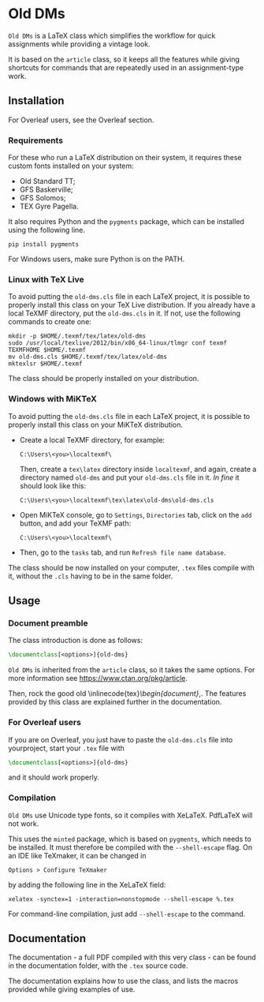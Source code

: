 # Old DMs

`Old DMs` is a LaTeX class which simplifies the workflow for quick assignments while providing a vintage look.

It is based on the `article` class, so it keeps all the features while giving shortcuts for commands that are repeatedly used in an assignment-type work.

## Installation

For Overleaf users, see the Overleaf section.

### Requirements

For these who run a LaTeX distribution on their system, it requires these custom fonts installed on your system:

- Old Standard TT;
- GFS Baskerville;
- GFS Solomos;
- TEX Gyre Pagella.

It also requires Python and the `pygments` package, which can be installed using the following line.

```
pip install pygments
```

For Windows users, make sure Python is on the PATH.

### Linux with TeX Live

To avoid putting the `old-dms.cls` file in each LaTeX project, it is possible to properly install this class on your TeX Live distribution. If you already have a local TeXMF directory, put the `old-dms.cls` in it. If not, use the following commands to create one:

```
mkdir -p $HOME/.texmf/tex/latex/old-dms
sudo /usr/local/texlive/2012/bin/x86_64-linux/tlmgr conf texmf TEXMFHOME $HOME/.texmf
mv old-dms.cls $HOME/.texmf/tex/latex/old-dms
mktexlsr $HOME/.texmf
```

The class should be properly installed on your distribution.

### Windows with MiKTeX

To avoid putting the `old-dms.cls` file in each LaTeX project, it is possible to properly install this class on your MiKTeX distribution. 

- Create a local TeXMF directory, for example:

  ```
  C:\Users\<you>\localtexmf\
  ```

  Then, create a `tex\latex` directory inside `localtexmf`, and again, create a directory named `old-dms` and put your `old-dms.cls` file in it. *In fine* it should look like this: 

  ```
  C:\Users\<you>\localtexmf\tex\latex\old-dms\old-dms.cls
  ```

- Open MiKTeX console, go to `Settings`, `Directories` tab, click on the `add` button, and add your TeXMF path:

  ```
  C:\Users\<you>\localtexmf\
  ```

- Then, go to the `tasks` tab, and run `Refresh file name database`.

The class should be now installed on your computer, `.tex` files compile with it, without the `.cls` having to be in the same folder.

## Usage

### Document preamble

The class introduction is done as follows:

```tex
\documentclass[<options>]{old-dms}

```

`Old DMs`  is inherited from the `article` class, so it takes the same options. For more information see https://www.ctan.org/pkg/article.

Then, rock the good old \inlinecode{tex}_\begin{document}_,. The features provided by this class are explained further in the documentation.

### For Overleaf users

If you are on Overleaf, you just have to paste the `old-dms.cls` file into yourproject, start your `.tex` file with

```tex
\documentclass[<options>]{old-dms}
```

and it should work properly.

### Compilation

`Old DMs` use Unicode type fonts, so it compiles with XeLaTeX. PdfLaTeX will not work.

This uses the `minted` package, which is based on `pygments`, which needs to be installed. It must therefore be compiled with the `--shell-escape` flag. On an IDE like TeXmaker, it can be changed in 

`Options > Configure TeXmaker`

by adding the following line in the XeLaTeX field:

```
xelatex -synctex=1 -interaction=nonstopmode --shell-escape %.tex
```

For command-line compilation, just add `--shell-escape` to the command.



## Documentation

The documentation - a full PDF compiled with this very class - can be found in the documentation folder, with the `.tex` source code.

The documentation explains how to use the class, and lists the macros provided while giving examples of use.
